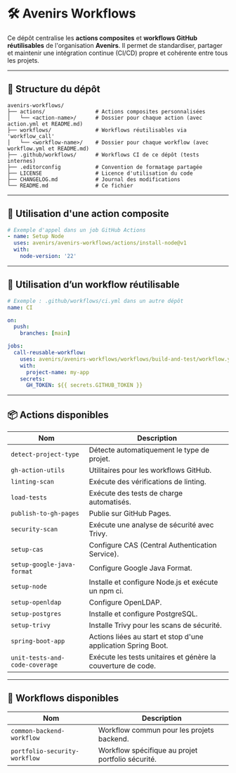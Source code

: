 # 🛠️ Avenirs Workflows

Ce dépôt centralise les **actions composites** et **workflows GitHub réutilisables** de l'organisation **Avenirs**.
Il permet de standardiser, partager et maintenir une intégration continue (CI/CD) propre et cohérente entre tous les projets.

---

## 📁 Structure du dépôt

```
avenirs-workflows/
├── actions/                # Actions composites personnalisées
│   └── <action-name>/      # Dossier pour chaque action (avec action.yml et README.md)
├── workflows/              # Workflows réutilisables via 'workflow_call'
│   └── <workflow-name>/    # Dossier pour chaque workflow (avec workflow.yml et README.md)
├── .github/workflows/      # Workflows CI de ce dépôt (tests internes)
├── .editorconfig           # Convention de formatage partagée
├── LICENSE                 # Licence d'utilisation du code
├── CHANGELOG.md            # Journal des modifications
└── README.md               # Ce fichier
```

---

## 🔁 Utilisation d'une action composite

```yaml
# Exemple d'appel dans un job GitHub Actions
- name: Setup Node
  uses: avenirs/avenirs-workflows/actions/install-node@v1
  with:
    node-version: '22'
```

---

## 🔁 Utilisation d’un workflow réutilisable

```yaml
# Exemple : .github/workflows/ci.yml dans un autre dépôt
name: CI

on:
  push:
    branches: [main]

jobs:
  call-reusable-workflow:
    uses: avenirs/avenirs-workflows/workflows/build-and-test/workflow.yml@v1
    with:
      project-name: my-app
    secrets:
      GH_TOKEN: ${{ secrets.GITHUB_TOKEN }}
```

---

## 📦 Actions disponibles

| Nom                            | Description                                                   |
|--------------------------------|---------------------------------------------------------------|
| `detect-project-type`          | Détecte automatiquement le type de projet.                    |
| `gh-action-utils`              | Utilitaires pour les workflows GitHub.                        |
| `linting-scan`                 | Exécute des vérifications de linting.                         |
| `load-tests`                   | Exécute des tests de charge automatisés.                      |
| `publish-to-gh-pages`          | Publie sur GitHub Pages.                                      |
| `security-scan`                | Exécute une analyse de sécurité avec Trivy.                   |
| `setup-cas`                    | Configure CAS (Central Authentication Service).               |
| `setup-google-java-format`     | Configure Google Java Format.                                 |
| `setup-node`                   | Installe et configure Node.js et exécute un npm ci.           |
| `setup-openldap`               | Configure OpenLDAP.                                           |
| `setup-postgres`               | Installe et configure PostgreSQL.                             |
| `setup-trivy`                  | Installe Trivy pour les scans de sécurité.                    |
| `spring-boot-app`              | Actions liées au start et stop d'une application Spring Boot. |
| `unit-tests-and-code-coverage` | Exécute les tests unitaires et génère la couverture de code.  |

---

## 🧩 Workflows disponibles

| Nom                          | Description                                                         |
|------------------------------|---------------------------------------------------------------------|
| `common-backend-workflow`    | Workflow commun pour les projets backend.                           |
| `portfolio-security-workflow`| Workflow spécifique au projet portfolio sécurité. |